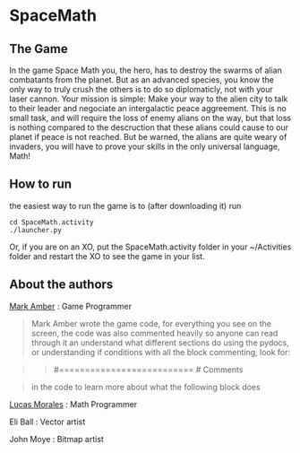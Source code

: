 SpaceMath
=========

The Game
--------
In the game Space Math you, the hero, has to destroy the swarms of alian combatants from the planet. But as an advanced species, you know the only way to truly crush the others is to do so diplomaticly, not with your laser cannon. Your mission is simple: Make your way to the alien city to talk to their leader and negociate an intergalactic peace aggreement. This is no small task, and will require the loss of enemy alians on the way, but that loss is nothing compared to the descruction that these alians could cause to our planet if peace is not reached. But be warned, the alians are quite weary of invaders, you will have to prove your skills in the only universal language, Math!

How to run
----------

the easiest way to run the game is to (after downloading it) run

	cd SpaceMath.activity	
	./launcher.py

Or, if you are on an XO, put the SpaceMath.activity folder in your ~/Activities folder and restart the XO to see the game in your list.

About the authors
-----------------
[Mark Amber][markamber] : Game Programmer

> Mark Amber wrote the game code, for everything you see on the screen, the code
was also commented heavily so anyone can read through it an understand what
different sections do using the pydocs, or understanding if conditions with
all the block commenting, look for:

>> \#==========================
>> \# Comments

> in the code to learn more about what the following block does

[Lucas Morales][lukedmor] : Math Programmer

Eli Ball : Vector artist

John Moye : Bitmap artist


[markamber]: http://markamber.co "Mark Amber"
[lukedmor]: https://plus.google.com/116612911731859210066/posts "Lucas Morales"
